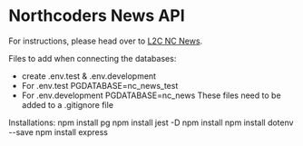# Northcoders News API

For instructions, please head over to [L2C NC News](https://l2c.northcoders.com/courses/be/nc-news).

Files to add when connecting the databases:

- create .env.test & .env.development
- For .env.test PGDATABASE=nc_news_test
- For .env.development PGDATABASE=nc_news
  These files need to be added to a .gitignore file

Installations:
npm install pg
npm install jest -D
npm install
npm install dotenv --save
npm install express

